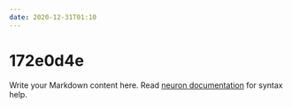 ```yaml
---
date: 2020-12-31T01:10
---
```


# 172e0d4e

Write your Markdown content here. Read [neuron documentation](https://neuron.zettel.page/2011404.html) for syntax help.

